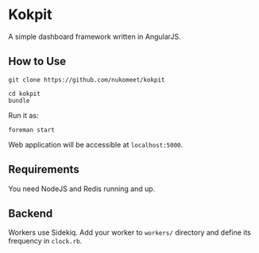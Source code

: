Kokpit
======

A simple dashboard framework written in AngularJS.

## How to Use

```
git clone https://github.com/nukomeet/kokpit
```

```
cd kokpit
bundle
```

Run it as:

```
foreman start
```

Web application will be accessible at `localhost:5000`.

## Requirements

You need NodeJS and Redis running and up.

## Backend

Workers use Sidekiq. Add your worker to `workers/` directory and define its
frequency in `clock.rb`.

